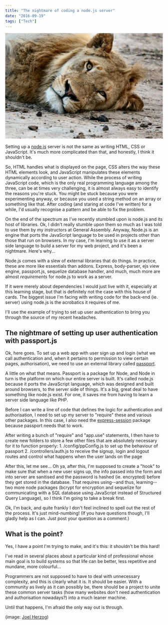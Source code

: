 ```yaml
---
title: "The nightmare of coding a node.js server"
date: "2016-09-19"
tags: ["Tech"]
---
```


![lion lying restlessly on the ground](images/lion-lying-down-1024x684.jpeg)

Setting up a [node.js](https://nodejs.org/en/) server is not the same as writing HTML, CSS or JavaScript. It's much more complicated than that, and honestly, I think it shouldn't be.

So, HTML handles what is displayed on the page, CSS alters the way these HTML elements look, and JavaScript manipulates these elements dynamically according to user action. While the process of writing JavaScript code, which is the only real programming language among the three, can be at times very challenging, it is almost always easy to identify the reasons you're stuck. You might be stuck because you were experimenting anyway, or because you used a string method on an array or something like that. After coding (and staring at code I've written) for a while, I'd usually recognise a pattern and be able to fix the problem.

On the end of the spectrum as I've recently stumbled upon is node.js and its host of libraries. Ok, I didn't really stumble upon them so much as I was told to use them by my instructors at General Assembly. Anyway, Node.js is an engine that ports the JavaScript language to be used in projects other than those that run on browsers. In my case, I'm learning to use it as a server side language to build a server for my web project, and it's been a nightmare. Here's why...

Node.js comes with a slew of external libraries that do things. In practice, these are more like essentials than addons. Express, body-parser, ejs view engine, passport.js, sequelize database handler, and much, much more are almost _requirements_ for node.js to work as a server.

If it were merely about dependencies I would just live with it, especially at this learning stage, but that is definitely not the case with this house of cards. The biggest issue I'm facing with writing code for the back-end (ie. server) using node.js is the acrobatics it requires of me.

I'll use the example of trying to set up user authentication to bring you through the source of my recent headaches.

## The nightmare of setting up user authentication with passport.js

Ok, here goes. To set up a web app with user sign up and login (what we call authentication and, when it pertains to permission to view certain pages, authorisation), we need to use an external library called [passport](http://passportjs.org/).

A little on what that means. Passport is a package for Node, and Node in turn is the platform on which our entire server is built. It's called node.js because it ports the JavaScript language, which was designed and built around browsers, to the server side of things. It's a big, great deal to have something like node.js exist. For one, it saves me from having to learn a server side language like PHP.

Before I can write a line of code that defines the logic for authentication and authorisation, I need to set up my server to "require" these and various other packages. In this case, I also need the [express-session](https://github.com/expressjs/session) package because passport needs that to work.

After writing a bunch of "require" and "app.use" statements, I then have to create new folders to store a few other files that are absolutely necessary for it to function properly: 1. /config/ppConfig.js to set up the behaviour of passport 2. /controllers/auth.js to receive the signup, login and logout routes and control what happens when the user lands on the page

After this, let me see... Oh ya, after this, I'm supposed to create a "hook" to make sure that when a new user signs up, the info passed into the form and into server are sanitised and the password is hashed (ie. encrypted) before they get stored in the database. That requires using--and thus, learning--two more node packages (bcrypt for encryption and sequelize for communicating with a SQL database using JavaScript instead of Structured Query Language), so I think I'm going to take a break first.

Ok, I'm back, and quite frankly I don't feel inclined to spell out the rest of the process. It's just mind-numbing! (If you have questions though, I'll gladly help as I can. Just post your question as a comment.)

## What is the point?

Yes, I have a point I'm trying to make, and it's this: it shouldn't be this hard!

I've read in several places about a particular kind of professional whose main goal is to build systems so that life can be better, less repetitive and mundane, more colourful...

Programmers are not supposed to have to deal with unnecessary complexity, and this is clearly what it is. It should be easier. With a community as lively as it can possibly be, there should be a project to unite these common server tasks (how many websites don't need authentication and authorisation nowadays?) into a much leaner machine.

Until that happens, I'm afraid the only way out is through.

(image: [Joel Herzog](https://unsplash.com/@joel_herzog))
